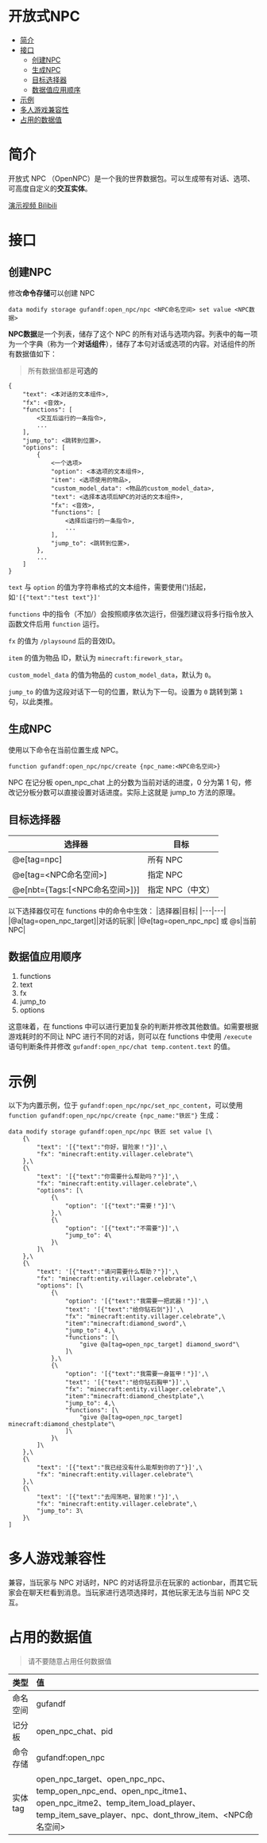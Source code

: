 # 开放式NPC

* [简介](#简介)
* [接口](#接口)
    * [创建NPC](#创建npc)
    * [生成NPC](#生成npc)
    * [目标选择器](#目标选择器)
    * [数据值应用顺序](#数据值应用顺序)
* [示例](#示例)
* [多人游戏兼容性](#多人游戏兼容性)
* [占用的数据值](#占用的数据值)


# 简介

开放式 NPC （OpenNPC）是一个我的世界数据包。可以生成带有对话、选项、可高度自定义的**交互实体**。

[演示视频 Bilibili](https://www.bilibili.com/video/BV1RhegewELn/)

# 接口

## 创建NPC

修改**命令存储**可以创建 NPC
```mcfunction
data modify storage gufandf:open_npc/npc <NPC命名空间> set value <NPC数据>
```
**NPC数据**是一个列表，储存了这个 NPC 的所有对话与选项内容。列表中的每一项为一个字典（称为一个**对话组件**），储存了本句对话或选项的内容。对话组件的所有数据值如下：

> 所有数据值都是**可选的**

```
{
    "text": <本对话的文本组件>,
    "fx": <音效>,
    "functions": [
        <交互后运行的一条指令>,
        ...
    ],
    "jump_to": <跳转到位置>，
    "options": [
        {
            <一个选项>
            "option": <本选项的文本组件>,
            "item": <选项使用的物品>,
            "custom_model_data": <物品的custom_model_data>,
            "text": <选择本选项后NPC的对话的文本组件>,
            "fx": <音效>,
            "functions": [
                <选择后运行的一条指令>,
                ...
            ],
            "jump_to": <跳转到位置>，
        },
        ...
    ]
}
```
`text` 与 `option` 的值为字符串格式的文本组件，需要使用(')括起，如`'[{"text":"test text"}]'`

`functions` 中的指令（不加/）会按照顺序依次运行，但强烈建议将多行指令放入函数文件后用 `function` 运行。

`fx` 的值为 `/playsound` 后的音效ID。

`item` 的值为物品 ID，默认为 `minecraft:firework_star`。

`custom_model_data` 的值为物品的 `custom_model_data`，默认为 `0`。

`jump_to` 的值为这段对话下一句的位置，默认为下一句。设置为 `0` 跳转到第 `1` 句，以此类推。




## 生成NPC

使用以下命令在当前位置生成 NPC。

```mcfunction
function gufandf:open_npc/npc/create {npc_name:<NPC命名空间>}
```

NPC 在记分板 open_npc_chat 上的分数为当前对话的进度，0 分为第 1 句，修改记分板分数可以直接设置对话进度。实际上这就是 jump_to 方法的原理。

## 目标选择器
|选择器|目标|
|---|---|
|@e[tag=npc]|所有 NPC|
|@e[tag=<NPC命名空间>]|指定 NPC|
|@e[nbt={Tags:[<NPC命名空间>]}]|指定 NPC（中文）|

以下选择器仅可在 functions 中的命令中生效：
|选择器|目标|
|---|---|
|@a[tag=open_npc_target]|对话的玩家|
|@e[tag=open_npc_npc] 或 @s|当前NPC|

## 数据值应用顺序

1. functions
2. text
3. fx
4. jump_to
5. options

这意味着，在 functions 中可以进行更加复杂的判断并修改其他数值。如需要根据游戏耗时的不同让 NPC 进行不同的对话，则可以在 functions 中使用 `/execute` 语句判断条件并修改 `gufandf:open_npc/chat temp.content.text` 的值。

# 示例

以下为内置示例，位于 `gufandf:open_npc/npc/set_npc_content`，可以使用 `function gufandf:open_npc/npc/create {npc_name:"铁匠"}` 生成：

```
data modify storage gufandf:open_npc/npc 铁匠 set value [\
    {\
        "text": '[{"text":"你好，冒险家！"}]',\
        "fx": "minecraft:entity.villager.celebrate"\
    },\
    {\
        "text": '[{"text":"你需要什么帮助吗？"}]',\
        "fx": "minecraft:entity.villager.celebrate",\
        "options": [\
            {\
                "option": '[{"text":"需要！"}]'\
            },\
            {\
                "option": '[{"text":"不需要"}]',\
                "jump_to": 4\
            }\
        ]\
    },\
    {\
        "text": '[{"text":"请问需要什么帮助？"}]',\
        "fx": "minecraft:entity.villager.celebrate",\
        "options": [\
            {\
                "option": '[{"text":"我需要一把武器！"}]',\
                "text": '[{"text":"给你钻石剑"}]',\
                "fx": "minecraft:entity.villager.celebrate",\
                "item":"minecraft:diamond_sword",\
                "jump_to": 4,\
                "functions": [\
                    "give @a[tag=open_npc_target] diamond_sword"\
                ]\
            },\
            {\
                "option": '[{"text":"我需要一身盔甲！"}]',\
                "text": '[{"text":"给你钻石胸甲"}]',\
                "fx": "minecraft:entity.villager.celebrate",\
                "item":"minecraft:diamond_chestplate",\
                "jump_to": 4,\
                "functions": [\
                    "give @a[tag=open_npc_target] minecraft:diamond_chestplate"\
                ]\
            }\
        ]\
    },\
    {\
        "text": '[{"text":"我已经没有什么能帮到你的了"}]',\
        "fx": "minecraft:entity.villager.celebrate"\
    },\
    {\
        "text": '[{"text":"去闯荡吧，冒险家！"}]',\
        "fx": "minecraft:entity.villager.celebrate",\
        "jump_to": 3\
    }\
]

```

# 多人游戏兼容性
兼容，当玩家与 NPC 对话时，NPC 的对话将显示在玩家的 actionbar，而其它玩家会在聊天栏看到消息。当玩家进行选项选择时，其他玩家无法与当前 NPC 交互。

# 占用的数据值

> 请不要随意占用任何数据值

|类型|值|
|------|:----- |
| 命名空间 |gufandf|
| 记分板 |open_npc_chat、pid|
| 命令存储 |gufandf:open_npc|
| 实体tag |open_npc_target、open_npc_npc、temp_open_npc_end、open_npc_itme1、open_npc_itme2、temp_item_load_player、temp_item_save_player、npc、dont_throw_item、<NPC命名空间>|
